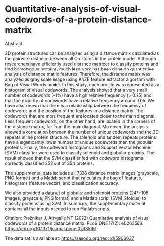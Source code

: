 # Quantitative-analysis-of-visual-codewords-of-a-protein-distance-matrix

Abstract

3D protein structures can be analyzed using a distance matrix calculated as the pairwise distance between all Cα atoms in the protein model. Although researchers have efficiently used distance matrices to classify proteins and find homologous proteins, much less work has been done on quantitative analysis of distance matrix features. Therefore, the distance matrix was analyzed as gray scale image using KAZE feature extractor algorithm with Bag of Visual Words model. In this study, each protein was represented as a histogram of visual codewords. The analysis showed that a very small number of codewords (~1%) have a high relative frequency (> 0.25) and that the majority of codewords have a relative frequency around 0.05. We have also shown that there is a relationship between the frequency of codewords and the position of the features in a distance matrix. The codewords that are more frequent are located closer to the main diagonal. Less frequent codewords, on the other hand, are located in the corners of the distance matrix, far from the main diagonal. Moreover, the analysis showed a correlation between the number of unique codewords and the 3D repeats in the protein structure. The solenoid and tandem repeats proteins have a significantly lower number of unique codewords than the globular proteins. Finally, the codeword histograms and Support Vector Machine (SVM) classifier were used to classify solenoid and globular proteins. The result showed that the SVM classifier fed with codeword histograms correctly classified 352 out of 354 proteins.



The supplemental data includes all 7308 distance matrix images (grayscale, PNG format) and a Matlab script that calculates the bag of features, histograms (feature vector), and classification accuracy. 

We also provided a dataset of globular and solenoid proteins (247+105 images, grayscale, PNG format) and a Matlab script (SVM_2fold.m) to classify proteins using SVM. In summary, the supplementary material contains all the inputs needed to run Matlab scripts.

Citation: Pražnikar J, Attygalle NT (2022) Quantitative analysis of visual codewords of a protein distance matrix. PLoS ONE 17(2): e0263566. https://doi.org/10.1371/journal.pone.0263566


The data set is available at:
https://zenodo.org/record/5906637

